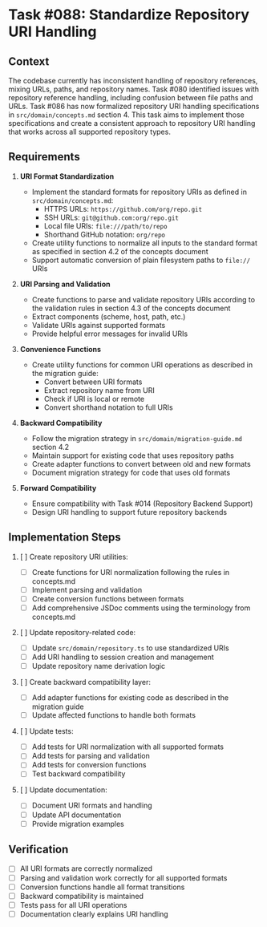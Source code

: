 # Task #088: Standardize Repository URI Handling

## Context

The codebase currently has inconsistent handling of repository references, mixing URLs, paths, and repository names. Task #080 identified issues with repository reference handling, including confusion between file paths and URLs. Task #086 has now formalized repository URI handling specifications in `src/domain/concepts.md` section 4. This task aims to implement those specifications and create a consistent approach to repository URI handling that works across all supported repository types.

## Requirements

1. **URI Format Standardization**

   - Implement the standard formats for repository URIs as defined in `src/domain/concepts.md`:
     - HTTPS URLs: `https://github.com/org/repo.git`
     - SSH URLs: `git@github.com:org/repo.git`
     - Local file URIs: `file:///path/to/repo`
     - Shorthand GitHub notation: `org/repo`
   - Create utility functions to normalize all inputs to the standard format as specified in section 4.2 of the concepts document
   - Support automatic conversion of plain filesystem paths to `file://` URIs

2. **URI Parsing and Validation**

   - Create functions to parse and validate repository URIs according to the validation rules in section 4.3 of the concepts document
   - Extract components (scheme, host, path, etc.)
   - Validate URIs against supported formats
   - Provide helpful error messages for invalid URIs

3. **Convenience Functions**

   - Create utility functions for common URI operations as described in the migration guide:
     - Convert between URI formats
     - Extract repository name from URI
     - Check if URI is local or remote
     - Convert shorthand notation to full URIs

4. **Backward Compatibility**

   - Follow the migration strategy in `src/domain/migration-guide.md` section 4.2
   - Maintain support for existing code that uses repository paths
   - Create adapter functions to convert between old and new formats
   - Document migration strategy for code that uses old formats

5. **Forward Compatibility**
   - Ensure compatibility with Task #014 (Repository Backend Support)
   - Design URI handling to support future repository backends

## Implementation Steps

1. [ ] Create repository URI utilities:

   - [ ] Create functions for URI normalization following the rules in concepts.md
   - [ ] Implement parsing and validation
   - [ ] Create conversion functions between formats
   - [ ] Add comprehensive JSDoc comments using the terminology from concepts.md

2. [ ] Update repository-related code:

   - [ ] Update `src/domain/repository.ts` to use standardized URIs
   - [ ] Add URI handling to session creation and management
   - [ ] Update repository name derivation logic

3. [ ] Create backward compatibility layer:

   - [ ] Add adapter functions for existing code as described in the migration guide
   - [ ] Update affected functions to handle both formats

4. [ ] Update tests:

   - [ ] Add tests for URI normalization with all supported formats
   - [ ] Add tests for parsing and validation
   - [ ] Add tests for conversion functions
   - [ ] Test backward compatibility

5. [ ] Update documentation:
   - [ ] Document URI formats and handling
   - [ ] Update API documentation
   - [ ] Provide migration examples

## Verification

- [ ] All URI formats are correctly normalized
- [ ] Parsing and validation work correctly for all supported formats
- [ ] Conversion functions handle all format transitions
- [ ] Backward compatibility is maintained
- [ ] Tests pass for all URI operations
- [ ] Documentation clearly explains URI handling
